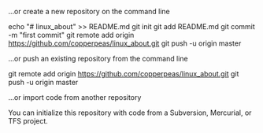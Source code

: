 …or create a new repository on the command line

echo "# linux_about" >> README.md
git init
git add README.md
git commit -m "first commit"
git remote add origin https://github.com/copperpeas/linux_about.git
git push -u origin master

…or push an existing repository from the command line

git remote add origin https://github.com/copperpeas/linux_about.git
git push -u origin master

…or import code from another repository

You can initialize this repository with code from a Subversion, Mercurial, or TFS project.
